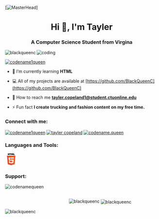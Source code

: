 [![MasterHead](https://developers.giphy.com/branch/master/static/api-c99e353f761d318322c853c03ebcf21b.gif)]
<h1 align="center">Hi 💖, I'm Tayler</h1>
<h3 align="center">A Computer Science Student from Virgina</h3>
<img align="right" alt="coding" width="400" src="https://c.tenor.com/QLh0PhunTj8AAAAC/anime-typing.gif">

<p align="left"> <img src="https://komarev.com/ghpvc/?username=blackqueenc&label=Profile%20views&color=0e75b6&style=flat" alt="blackqueenc" /> </p>

<p align="left"> <a href="https://twitter.com/codename1queen" target="blank"><img src="https://img.shields.io/twitter/follow/codename1queen?logo=twitter&style=for-the-badge" alt="codename1queen" /></a> </p>

- 🧠 I’m currently learning **HTML**

- 💻 All of my projects are available at [https://github.com/BlackQueenC](https://github.com/BlackQueenC)

- 📲 How to reach me **tayler.copeland1@student.ctuonline.edu**

- ⚡ Fun fact **I create trucking and fashion content on my free time.**

<h3 align="left">Connect with me:</h3>
<p align="left">
<a href="https://twitter.com/codename1queen" target="blank"><img align="center" src="https://raw.githubusercontent.com/rahuldkjain/github-profile-readme-generator/master/src/images/icons/Social/twitter.svg" alt="codename1queen" height="30" width="40" /></a>
<a href="https://linkedin.com/in/tayler copeland" target="blank"><img align="center" src="https://raw.githubusercontent.com/rahuldkjain/github-profile-readme-generator/master/src/images/icons/Social/linked-in-alt.svg" alt="tayler copeland" height="30" width="40" /></a>
<a href="https://instagram.com/codename.queen" target="blank"><img align="center" src="https://raw.githubusercontent.com/rahuldkjain/github-profile-readme-generator/master/src/images/icons/Social/instagram.svg" alt="codename.queen" height="30" width="40" /></a>
</p>

<h3 align="left">Languages and Tools:</h3>
<p align="left"> <a href="https://www.w3.org/html/" target="_blank" rel="noreferrer"> <img src="https://raw.githubusercontent.com/devicons/devicon/master/icons/html5/html5-original-wordmark.svg" alt="html5" width="40" height="40"/> </a> </p>

<h3 align="left">Support:</h3>
<p><a href="https://ko-fi.com/codenamequeen"> <img align="left" src="https://cdn.ko-fi.com/cdn/kofi3.png?v=3" height="50" width="210" alt="codenamequeen" /></a></p><br><br>

<p><img align="left" src="https://github-readme-stats.vercel.app/api/top-langs?username=blackqueenc&show_icons=true&locale=en&layout=compact" alt="blackqueenc" /></p>

<p>&nbsp;<img align="center" src="https://github-readme-stats.vercel.app/api?username=blackqueenc&show_icons=true&locale=en" alt="blackqueenc" /></p>

<p><img align="center" src="https://github-readme-streak-stats.herokuapp.com/?user=blackqueenc&" alt="blackqueenc" /></p>
